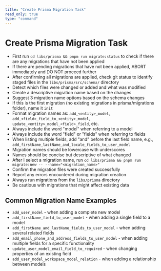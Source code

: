 ```yaml
---
title: "Create Prisma Migration Task"
read_only: true
type: "command"
---
```


# Create Prisma Migration Task

- First run `cd libs/prisma && pnpm run migrate:status` to check if there are any migrations that have not been applied
- If there are pending migrations that have not been applied, ABORT immediately and DO NOT proceed further
- After confirming all migrations are applied, check git status to identify staged files in the `libs/prisma/src/schema/` directory
- Detect which files were changed or added and what was modified
- Create a descriptive migration name based on the changes
- Suggest 3 migration name options based on the schema changes
- If this is the first migration (no existing migrations in prisma/migrations folder), name it `init`
- Format migration names as: `add_<entity>_model`, `add_<field>_field_to_<entity>_model`, `update_<entity>_model_<field>_field`, etc.
- Always include the word "model" when referring to a model
- Always include the word "field" or "fields" when referring to fields
- When listing multiple fields, add "and" before the last field name, e.g., `add_firstName_lastName_and_locale_fields_to_user_model`
- Migration names should be lowercase with underscores
- Names should be concise but descriptive of what changed
- After I select a migration name, run `cd libs/prisma && pnpm run migrate:new -- --name="<migration_name>"`
- Confirm the migration files were created successfully
- Report any errors encountered during migration creation
- Always run migrations from the `libs/prisma` directory
- Be cautious with migrations that might affect existing data

## Common Migration Name Examples

- `add_user_model` - when adding a complete new model
- `add_firstName_field_to_user_model` - when adding a single field to a model
- `add_firstName_and_lastName_fields_to_user_model` - when adding several related fields
- `add_email_phone_and_address_fields_to_user_model` - when adding multiple fields for a specific functionality
- `update_user_model_email_field_to_required` - when changing properties of an existing field
- `add_user_model_workspace_model_relation` - when adding a relationship between models
